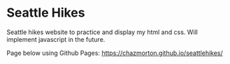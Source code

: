 # Seattle Hikes
Seattle hikes website to practice and display my html and css. Will implement javascript in the future.

Page below using Github Pages:
https://chazmorton.github.io/seattlehikes/
